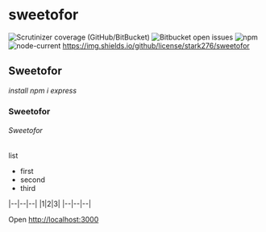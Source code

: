 # sweetofor
![Scrutinizer coverage (GitHub/BitBucket)](https://img.shields.io/scrutinizer/coverage/b/stark276/sweetofor?style=plastic) ![Bitbucket open issues](https://img.shields.io/bitbucket/issues-raw/stark276/sweetofor) ![npm](https://img.shields.io/npm/v/react) ![node-current](https://img.shields.io/node/v/react)
https://img.shields.io/github/license/stark276/sweetofor

## Sweetofor

*install npm i express*

### Sweetofor

###### Sweetofor

list
- first
- second
- third

|--|--|--|
|1|2|3|
|--|--|--|

Open [http://localhost:3000](http://localhost:3000)
